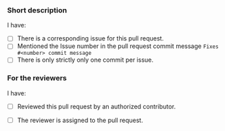 ### Short description
I have:
- [ ] There is a corresponding issue for this pull request.
- [ ] Mentioned the Issue number in the pull request commit message `Fixes #<number> commit message`
- [ ] There is only strictly only one commit per issue.

### For the reviewers
I have:
- [ ] Reviewed this pull request by an authorized contributor.
- [ ] The reviewer is assigned to the pull request.

